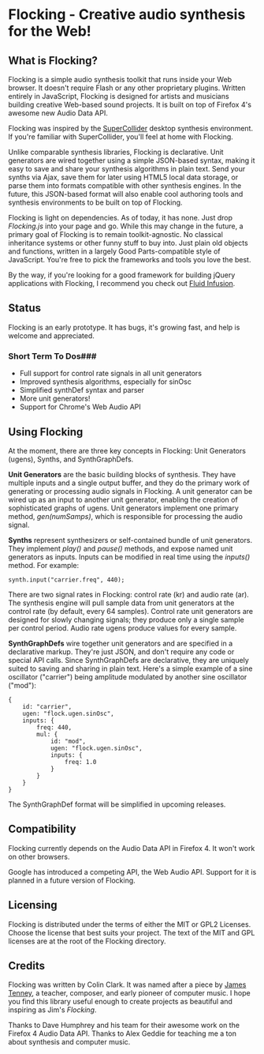 Flocking - Creative audio synthesis for the Web!
================================================

What is Flocking?
-----------------

Flocking is a simple audio synthesis toolkit that runs inside your Web browser. 
It doesn't require Flash or any other proprietary plugins. 
Written entirely in JavaScript, Flocking is designed for artists and musicians building creative Web-based 
sound projects. It is built on top of Firefox 4's awesome new Audio Data API.

Flocking was inspired by the [SuperCollider](http://supercollider.sourceforge.net/) desktop synthesis 
environment. If you're familiar with SuperCollider, you'll feel at home with Flocking.

Unlike comparable synthesis libraries, Flocking is declarative. Unit generators are wired together using a 
simple JSON-based syntax, making it easy to save and share your synthesis algorithms in plain text.
Send your synths via Ajax, save them for later using HTML5 local data storage, or parse them into formats compatible with 
other synthesis engines. In the future, this JSON-based format will also enable cool authoring tools and 
synthesis environments to be built on top of Flocking.

Flocking is light on dependencies. As of today, it has none. Just drop _Flocking.js_ into your page and go.
While this may change in the future, a primary goal of Flocking is to remain toolkit-agnostic. No classical inheritance 
systems or other funny stuff to buy into. Just plain old objects and functions, written in a largely Good Parts-compatible 
style of JavaScript. You're free to pick the frameworks and tools you love the best.

By the way, if you're looking for a good framework for building jQuery applications with Flocking, I recommend you check 
out [Fluid Infusion](http://fluidproject.org/products/infusion).


Status
------
Flocking is an early prototype. It has bugs, it's growing fast, and help is welcome and appreciated.

### Short Term To Dos###
 * Full support for control rate signals in all unit generators
 * Improved synthesis algorithms, especially for sinOsc
 * Simplified synthDef syntax and parser
 * More unit generators!
 * Support for Chrome's Web Audio API
 
 
Using Flocking
--------------

At the moment, there are three key concepts in Flocking: Unit Generators (ugens), Synths, and SynthGraphDefs.

**Unit Generators** are the basic building blocks of synthesis. They have multiple inputs and a single output buffer, and 
they do the primary work of generating or processing audio signals in Flocking. A unit generator can be wired up as an 
input to another unit generator, enabling the creation of sophisticated graphs of ugens. Unit generators implement one 
primary method, _gen(numSamps)_, which is responsible for processing the audio signal.

**Synths** represent synthesizers or self-contained bundle of unit generators. They implement _play()_ and _pause()_ 
methods, and expose named unit generators as inputs. Inputs can be modified in real time using the _inputs()_ method. 
For example:

    synth.input("carrier.freq", 440);

There are two signal rates in Flocking: control rate (kr) and audio rate (ar). The synthesis engine will pull sample data 
from unit generators at the control rate (by default, every 64 samples). Control rate unit generators are designed for 
slowly changing signals; they produce only a single sample per control period. Audio rate ugens produce values for every 
sample.

**SynthGraphDefs** wire together unit generators and are specified in a declarative markup. They're just JSON,
and don't require any code or special API calls. Since SynthGraphDefs are declarative, they are uniquely suited to 
saving and sharing in plain text. Here's a simple example of a sine oscillator ("carrier") being amplitude modulated 
by another sine oscillator ("mod"):

    {
        id: "carrier",
        ugen: "flock.ugen.sinOsc",
        inputs: {
            freq: 440,
            mul: {
                id: "mod",
                ugen: "flock.ugen.sinOsc",
                inputs: {
                    freq: 1.0
                }
            }
        }
    }

The SynthGraphDef format will be simplified in upcoming releases.

Compatibility
-------------

Flocking currently depends on the Audio Data API in Firefox 4. It won't work on other browsers.

Google has introduced a competing API, the Web Audio API. Support for it is planned in a future version of Flocking.

Licensing
---------

Flocking is distributed under the terms of either the MIT or GPL2 Licenses. Choose the license that best suits your
project. The text of the MIT and GPL licenses are at the root of the Flocking directory. 

Credits
-------

Flocking was written by Colin Clark. It was named after a piece by [James Tenney](http://www.plainsound.org/JTwork.html), 
a teacher, composer, and early pioneer of computer music. I hope you find this library useful enough to create projects 
as beautiful and inspiring as Jim's _Flocking_.

Thanks to Dave Humphrey and his team for their awesome work on the Firefox 4 Audio Data API. Thanks to Alex Geddie 
for teaching me a ton about synthesis and computer music.
